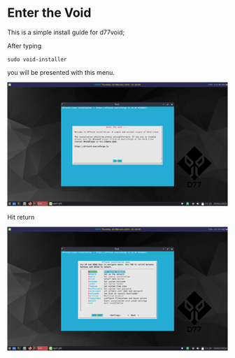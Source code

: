 # Enter the Void

This is a simple install guide for d77void;

After typing 
```
sudo void-installer
```

you will be presented with this menu.

![01](./01.png)

Hit return

![02](./02.png)

